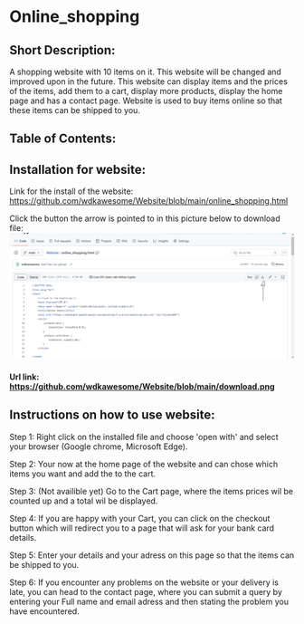# Online_shopping

## Short Description:

A shopping website with 10 items on it. This website will be changed and improved upon in the future. This website can display items and the prices of the items, add them to a cart, display more products, display the home page and has a contact page. Website is used to buy items online so that these items can be shipped to you.

## Table of Contents:


##  Installation for website:

Link for the install of the website:
https://github.com/wdkawesome/Website/blob/main/online_shopping.html

Click the button the arrow is pointed to in this picture below to download file:
![download](https://github.com/wdkawesome/Website/blob/main/download.png)

#### Url link: https://github.com/wdkawesome/Website/blob/main/download.png

## Instructions on how to use website:

Step 1: Right click on the installed file and choose 'open with' and select your browser (Google chrome, Microsoft Edge).

Step 2: Your now at the home page of the website and can chose which items you want and add the to the cart.

Step 3: (Not availible yet) Go to the Cart page, where the items prices wil be counted up and a total wil be displayed.

Step 4: If you are happy with your Cart, you can click on the checkout button which will redirect you to a page that will ask for your bank card details.

Step 5: Enter your details and your adress on this page so that the items can be shipped to you. 

Step 6: If you encounter any problems on the website or your delivery is late, you can head to the contact page, where you can submit a query by entering your Full name and email adress and then stating the problem you have encountered.
